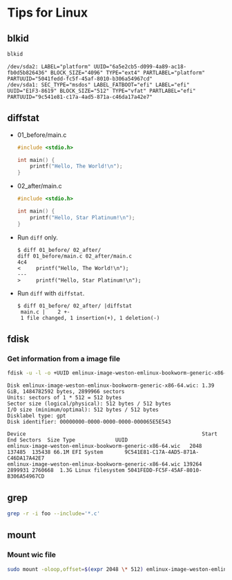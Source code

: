 # Tips for Linux

## blkid
```sh
blkid
```
```
/dev/sda2: LABEL="platform" UUID="6a5e2cb5-d099-4a89-ac18-fb0d5b826436" BLOCK_SIZE="4096" TYPE="ext4" PARTLABEL="platform" PARTUUID="5041fedd-fc5f-45af-8010-b306a54967cd"
/dev/sda1: SEC_TYPE="msdos" LABEL_FATBOOT="efi" LABEL="efi" UUID="E1F3-8619" BLOCK_SIZE="512" TYPE="vfat" PARTLABEL="efi" PARTUUID="9c541e81-c17a-4ad5-871a-c46da17a42e7"
```

## diffstat
- 01_before/main.c
  ```c
  #include <stdio.h>
  
  int main() {
      printf("Hello, The World!\n");
  }
  ```
- 02_after/main.c
  ```c
  #include <stdio.h>
  
  int main() {
      printf("Hello, Star Platinum!\n");
  }
  ```
- Run `diff` only.
  ```
  $ diff 01_before/ 02_after/ 
  diff 01_before/main.c 02_after/main.c
  4c4
  <     printf("Hello, The World!\n");
  ---
  >     printf("Hello, Star Platinum!\n");
  ```
- Run `diff` with `diffstat`.
  ```
  $ diff 01_before/ 02_after/ |diffstat 
   main.c |    2 +-
   1 file changed, 1 insertion(+), 1 deletion(-)  
  ```

## fdisk
### Get information from a image file
```sh
fdisk -u -l -o +UUID emlinux-image-weston-emlinux-bookworm-generic-x86-64.wic
```
```
Disk emlinux-image-weston-emlinux-bookworm-generic-x86-64.wic: 1.39 GiB, 1484782592 bytes, 2899966 sectors
Units: sectors of 1 * 512 = 512 bytes
Sector size (logical/physical): 512 bytes / 512 bytes
I/O size (minimum/optimal): 512 bytes / 512 bytes
Disklabel type: gpt
Disk identifier: 00000000-0000-0000-0000-000065E5E543

Device                                                         Start     End Sectors  Size Type             UUID
emlinux-image-weston-emlinux-bookworm-generic-x86-64.wic   2048  137485  135438 66.1M EFI System       9C541E81-C17A-4AD5-871A-C46DA17A42E7
emlinux-image-weston-emlinux-bookworm-generic-x86-64.wic 139264 2899931 2760668  1.3G Linux filesystem 5041FEDD-FC5F-45AF-8010-B306A54967CD
```

## grep
```sh
grep -r -i foo --include='*.c'
```

## mount
### Mount wic file
```sh
sudo mount -oloop,offset=$(expr 2048 \* 512) emlinux-image-weston-emlinux-bookworm-generic-x86-64.wic /mnt
```
